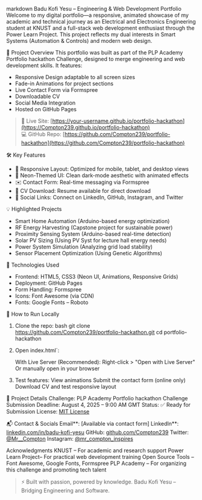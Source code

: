 markdown
Badu Kofi Yesu – Engineering & Web Development Portfolio
Welcome to my digital portfolio—a responsive, animated showcase of my academic and technical journey as an Electrical and Electronics Engineering student at KNUST and a full-stack web development enthusiast through the Power Learn Project. This project reflects my dual interests in Smart Systems (Automation & Controls) and modern web design.

 🎯 Project Overview
This portfolio was built as part of the PLP Academy Portfolio hackathon Challenge, designed to merge engineering and web development skills. It features:

- Responsive Design adaptable to all screen sizes
- Fade-in Animations for project sections
- Live Contact Form via Formspree
- Downloadable CV
- Social Media Integration
- Hosted on GitHub Pages

> 🔗 Live Site: [https://your-username.github.io/portfolio-hackathon](https://Compton239.github.io/portfolio-hackathon)  
> 💻 GitHub Repo: [https://github.com/Compton239/portfolio-hackathon](https://github.com/Compton239/portfolio-hackathon)

 🛠️ Key Features
- 📱 Responsive Layout: Optimized for mobile, tablet, and desktop views  
- 🌈 Neon-Themed UI: Clean dark-mode aesthetic with animated effects  
- ✉️ Contact Form: Real-time messaging via Formspree  
- 📄 CV Download: Resume available for direct download  
- 🔗 Social Links: Connect on LinkedIn, GitHub, Instagram, and Twitter

 💡 Highlighted Projects
- Smart Home Automation (Arduino-based energy optimization)
- RF Energy Harvesting (Capstone project for sustainable power)
- Proximity Sensing System (Arduino-based real-time detection)
- Solar PV Sizing (Using PV Syst for lecture hall energy needs)
- Power System Simulation (Analyzing grid load stability)
- Sensor Placement Optimization (Using Genetic Algorithms)

 🧰 Technologies Used
- Frontend: HTML5, CSS3 (Neon UI, Animations, Responsive Grids)  
- Deployment: GitHub Pages  
- Form Handling: Formspree  
- Icons: Font Awesome (via CDN)  
- Fonts: Google Fonts – Roboto

🚀 How to Run Locally
1. Clone the repo:
   bash
   git clone https://github.com/Compton239/portfolio-hackathon.git
   cd portfolio-hackathon

2. Open index.html`:

   With Live Server (Recommended): Right-click > "Open with Live Server"
   Or manually open in your browser

3. Test features:
 View animations
 Submit the contact form (online only)
Download CV and test responsive layout

📌 Project Details
Challenge: PLP Academy Portfolio hackathon Challenge
Submission Deadline: August 4, 2025 – 9:00 AM GMT
Status: ✅ Ready for Submission
License: [MIT License](LICENSE)

📬 Contact & Socials
Email**: \[Available via contact form]
LinkedIn**: [linkedin.com/in/badu-kofi-yesu](https://linkedin.com/in/badu-kofi-yesu)
GitHub: [github.com/Compton239](https://github.com/Compton239)
Twitter: [@Mr\_\_Compton](https://twitter.com/Mr__Compton)
Instagram: [@mr\_compton\_inspires](https://instagram.com/mr_compton_inspires)

 Acknowledgments
KNUST – For academic and research support
Power Learn Project– For practical web development training
Open Source Tools – Font Awesome, Google Fonts, Formspree
PLP Academy – For organizing this challenge and promoting tech talent

> ⚡ Built with passion, powered by knowledge.
> Badu Kofi Yesu – Bridging Engineering and Software.




